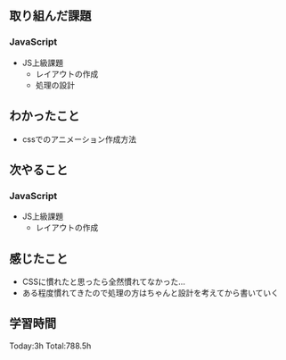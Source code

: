 ## 取り組んだ課題
### JavaScript
- JS上級課題
  - レイアウトの作成
  - 処理の設計
## わかったこと
- cssでのアニメーション作成方法
## 次やること
### JavaScript
- JS上級課題
  - レイアウトの作成
## 感じたこと
- CSSに慣れたと思ったら全然慣れてなかった...
- ある程度慣れてきたので処理の方はちゃんと設計を考えてから書いていく
## 学習時間
Today:3h Total:788.5h